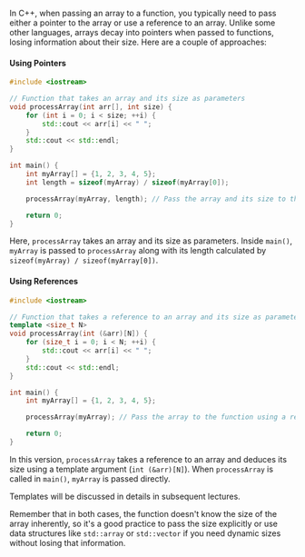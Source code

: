 [//]: # (###Passing an Array of Values to a Function)

In C++, when passing an array to a function, you typically need to pass either a pointer to the array or use a reference to an array. Unlike some other languages, arrays decay into pointers when passed to functions, losing information about their size. Here are a couple of approaches:

#### Using Pointers

```cpp
#include <iostream>

// Function that takes an array and its size as parameters
void processArray(int arr[], int size) {
    for (int i = 0; i < size; ++i) {
        std::cout << arr[i] << " ";
    }
    std::cout << std::endl;
}

int main() {
    int myArray[] = {1, 2, 3, 4, 5};
    int length = sizeof(myArray) / sizeof(myArray[0]);

    processArray(myArray, length); // Pass the array and its size to the function

    return 0;
}
```

Here, `processArray` takes an array and its size as parameters. Inside `main()`, `myArray` is passed to `processArray` along with its length calculated by `sizeof(myArray) / sizeof(myArray[0])`.

#### Using References

```cpp
#include <iostream>

// Function that takes a reference to an array and its size as parameters
template <size_t N>
void processArray(int (&arr)[N]) {
    for (size_t i = 0; i < N; ++i) {
        std::cout << arr[i] << " ";
    }
    std::cout << std::endl;
}

int main() {
    int myArray[] = {1, 2, 3, 4, 5};

    processArray(myArray); // Pass the array to the function using a reference

    return 0;
}
```

In this version, `processArray` takes a reference to an array and deduces its size using a template argument (`int (&arr)[N]`). When `processArray` is called in `main()`, `myArray` is passed directly.

Templates will be discussed in details in subsequent lectures.

Remember that in both cases, the function doesn't know the size of the array inherently, so it's a good practice to pass the size explicitly or use data structures like `std::array` or `std::vector` if you need dynamic sizes without losing that information.
